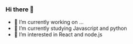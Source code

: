 ### Hi there 👋
- 🔭 I’m currently working on ...
- 🌱 I’m currently studying Javascript and python
- 🤔 I’m interested in React and node.js
